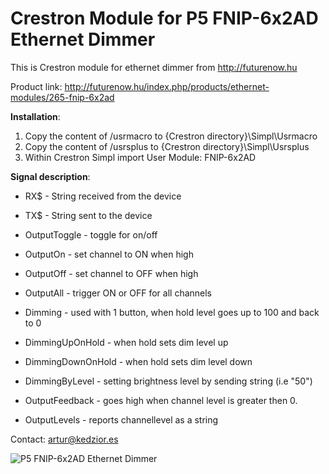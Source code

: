 # Crestron Module for P5 FNIP-6x2AD Ethernet Dimmer

This is Crestron module for ethernet dimmer from http://futurenow.hu

Product link: http://futurenow.hu/index.php/products/ethernet-modules/265-fnip-6x2ad

**Installation**:

1. Copy the content of /usrmacro to {Crestron directory}\Simpl\Usrmacro
2. Copy the content of /usrsplus to {Crestron directory}\Simpl\Usrsplus
3. Within Crestron Simpl import User Module: FNIP-6x2AD

**Signal description**:

- RX$ - String received from the device
- TX$ - String sent to the device

- OutputToggle - toggle for on/off
- OutputOn - set channel to ON when high
- OutputOff - set channel to OFF when high
- OutputAll - trigger ON or OFF for all channels
- Dimming - used with 1 button, when hold level goes up to 100 and back to 0
- DimmingUpOnHold - when hold sets dim level up
- DimmingDownOnHold - when hold sets dim level down
- DimmingByLevel - setting brightness level by sending string (i.e "50")

- OutputFeedback - goes high when channel level is greater then 0.
- OutputLevels - reports channellevel as a string

Contact: artur@kedzior.es

![P5 FNIP-6x2AD Ethernet Dimmer](https://i.imgur.com/b2mHK2k.jpg)
